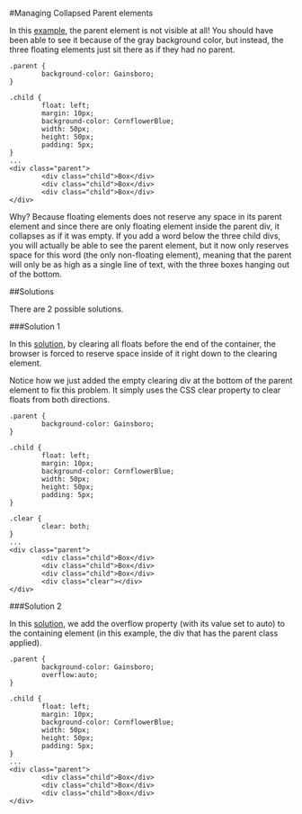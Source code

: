 #Managing Collapsed Parent elements

In this <a href="archives/examples/clear3.htm" target="_blank">example</a>, the parent element is not visible at all! You should have been able to see it because of the gray background color, but instead, the three floating elements just sit there as if they had no parent.

~~~
.parent {
        background-color: Gainsboro;
}

.child {
        float: left;
        margin: 10px;
        background-color: CornflowerBlue;
        width: 50px;
        height: 50px;
        padding: 5px;
}
...
<div class="parent">
        <div class="child">Box</div>
        <div class="child">Box</div>
        <div class="child">Box</div>
</div>
~~~

Why? Because floating elements does not reserve any space in its parent element and since there are only floating element inside the parent div, it collapses as if it was empty. If you add a word below the three child divs, you will actually be able to see the parent element, but it now only reserves space for this word (the only non-floating element), meaning that the parent will only be as high as a single line of text, with the three boxes hanging out of the bottom.

##Solutions

There are 2 possible solutions.

###Solution 1

In this <a href="archives/examples/clear4.htm" target="_blank">solution</a>, by clearing all floats before the end of the container, the browser is forced to reserve space inside of it right down to the clearing element.

Notice how we just added the empty clearing div at the bottom of the parent element to fix this problem. It simply uses the CSS clear property to clear floats from both directions.

~~~
.parent {
        background-color: Gainsboro;
}

.child {
        float: left;
        margin: 10px;
        background-color: CornflowerBlue;
        width: 50px;
        height: 50px;
        padding: 5px;
}

.clear {
        clear: both;
}
...
<div class="parent">
        <div class="child">Box</div>
        <div class="child">Box</div>
        <div class="child">Box</div>
        <div class="clear"></div>
</div>
~~~


###Solution 2

In this <a href="archives/examples/clear5.htm" target="_blank">solution</a>, we add the overflow property (with its value set to auto) to the containing element (in this example, the div that has the parent class applied).

~~~
.parent {
        background-color: Gainsboro;
        overflow:auto;
}

.child {
        float: left;
        margin: 10px;
        background-color: CornflowerBlue;
        width: 50px;
        height: 50px;
        padding: 5px;
}
...
<div class="parent">
        <div class="child">Box</div>
        <div class="child">Box</div>
        <div class="child">Box</div>
</div>
~~~